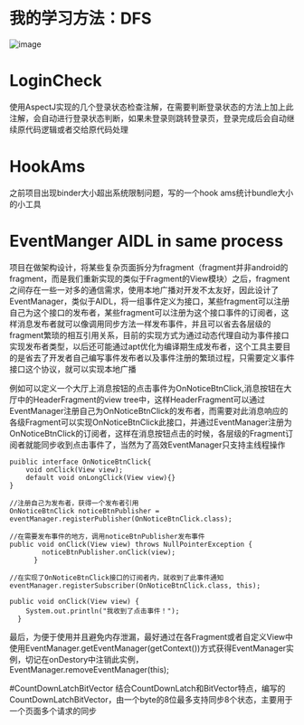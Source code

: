 # 我的学习方法：DFS
![image](https://github.com/kingson09/Tools/blob/master/resources/dfs.gif)
# LoginCheck
使用AspectJ实现的几个登录状态检查注解，在需要判断登录状态的方法上加上此注解，会自动进行登录状态判断，如果未登录则跳转登录页，登录完成后会自动继续原代码逻辑或者交给原代码处理
# HookAms
之前项目出现binder大小超出系统限制问题，写的一个hook ams统计bundle大小的小工具

# EventManger AIDL in same process
项目在做架构设计，将某些复杂页面拆分为fragment（fragment并非android的fragment，而是我们重新实现的类似于Fragment的View模块）之后，fragment之间存在一些一对多的通信需求，使用本地广播对开发不太友好，因此设计了EventManager，类似于AIDL，将一组事件定义为接口，某些fragment可以注册自己为这个接口的发布者，某些fragment可以注册为这个接口事件的订阅者，这样消息发布者就可以像调用同步方法一样发布事件，并且可以省去各层级的fragment繁琐的相互引用关系，目前的实现方式为通过动态代理自动为事件接口实现发布者类型，以后还可能通过apt优化为编译期生成发布者，这个工具主要目的是省去了开发者自己编写事件发布者以及事件注册的繁琐过程，只需要定义事件接口这个协议，就可以实现本地广播

例如可以定义一个大厅上消息按钮的点击事件为OnNoticeBtnClick,消息按钮在大厅中的HeaderFragment的view tree中，这样HeaderFragment可以通过EventManager注册自己为OnNoticeBtnClick的发布者，而需要对此消息响应的各级Fragment可以实现OnNoticeBtnClick此接口，并通过EventManager注册为OnNoticeBtnClick的订阅者，这样在消息按钮点击的时候，各层级的Fragment订阅者就能同步收到点击事件了，当然为了高效EventManager只支持主线程操作
```
puiblic interface OnNoticeBtnClick{
	void onClick(View view);
	default void onLongClick(View view){}
}
```
```
//注册自己为发布者，获得一个发布者引用
OnNoticeBtnClick noticeBtnPublisher = eventManager.registerPublisher(OnNoticeBtnClick.class);

//在需要发布事件的地方，调用noticeBtnPublisher发布事件
public void onClick(View view) throws NullPointerException {
        noticeBtnPublisher.onClick(view);
      }
	  
//在实现了OnNoticeBtnClick接口的订阅者内，就收到了此事件通知 
eventManager.registerSubscriber(OnNoticeBtnClick.class, this);

public void onClick(View view) {
    System.out.println("我收到了点击事件！");
  }

```
最后，为便于使用并且避免内存泄漏，最好通过在各Fragment或者自定义View中使用EventManager.getEventManager(getContext())方式获得EventManager实例，切记在onDestory中注销此实例，EventManager.removeEventManager(this);

#CountDownLatchBitVector
结合CountDownLatch和BitVector特点，编写的CountDownLatchBitVector，由一个byte的8位最多支持同步8个状态，主要用于一个页面多个请求的同步